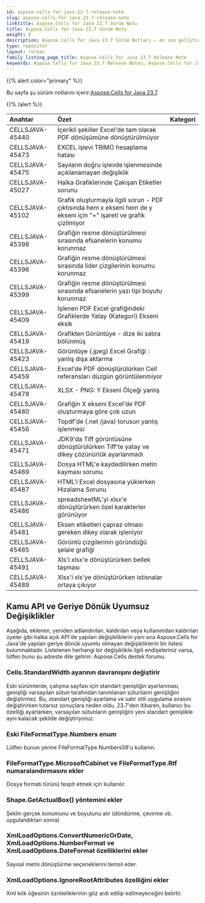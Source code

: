 ```yaml
---
id: aspose-cells-for-java-23-7-release-note
slug: aspose-cells-for-java-23-7-release-note
linktitle: Aspose.Cells for Java 23.7 Sürüm Notu
title: Aspose.Cells for Java 23.7 Sürüm Notu
weight: 6
description: Aspose.Cells for Java 23.7 Sürüm Notları – en son geliştirmeler, yeni özellikler ve düzeltmeler
type: repositor
layout: releas
family_listing_page_title: Aspose.Cells for Java 23.7 Release Note
keywords: Aspose.Cells for Java 23.7 Release Notes, Aspose.Cells for Java 23.7 updates and fixe
---
```

{{% alert color="primary" %}}

 Bu sayfa şu sürüm notlarını içerir:[Aspose.Cells for Java 23.7](https://releases.aspose.com/cells/java/23-7/).

{{% /alert %}}

|**Anahtar**|**Özet**|**Kategori**|
| :- | :- | :- |
|CELLSJAVA-45440|İçerikli şekiller Excel'de tam olarak PDF dönüşümüne dönüştürülmüyor|
|CELLSJAVA-45473|EXCEL işlevi TRIM() hesaplama hatası|
|CELLSJAVA-45475|Sayıların doğru işlevde işlenmesinde açıklanamayan değişiklik|
|CELLSJAVA-45027|Halka Grafiklerinde Çakışan Etiketler sorunu|
|CELLSJAVA-45102|Grafik oluşturmayla ilgili sorun - PDF çıktısında hem x ekseni hem de y ekseni için "+" işareti ve grafik çizilmiyor|
|CELLSJAVA-45398|Grafiğin resme dönüştürülmesi sırasında efsanelerin konumu korunmaz|
|CELLSJAVA-45396|Grafiğin resme dönüştürülmesi sırasında lider çizgilerinin konumu korunmaz|
|CELLSJAVA-45399|Grafiğin resme dönüştürülmesi sırasında efsanelerin yazı tipi boyutu korunmaz|
|CELLSJAVA-45409|İşlenen PDF Excel grafiğindeki Grafiklerde Yatay (Kategori) Ekseni eksik|
|CELLSJAVA-45419|Grafikten Görüntüye - dize iki satıra bölünmüş|
|CELLSJAVA-45423| Görüntüye (.jpeg) Excel Grafiği : yanlış dışa aktarma|
|CELLSJAVA-45459|Excel'de PDF dönüştürülürken Cell referansları düzgün görüntülenmiyor|
|CELLSJAVA-45478|XLSX - PNG: Y Ekseni Ölçeği yanlış|
|CELLSJAVA-45480|Grafiğin X ekseni Excel'de PDF oluşturmaya göre çok uzun|
|CELLSJAVA-45456|Topdf'de (.net /java) torusun yanlış işlenmesi|
|CELLSJAVA-45471|JDK9'da Tiff görüntüsüne dönüştürülürken Tiff'te yatay ve dikey çözünürlük ayarlanmadı|
|CELLSJAVA-45469|Dosya HTML'e kaydedilirken metin kayması sorunu|
|CELLSJAVA-45487|HTML'i Excel dosyasına yüklerken Hizalama Sorunu|
|CELLSJAVA-45486| spreadsheetML'yi xlsx'e dönüştürürken özel karakterler görünüyor|
|CELLSJAVA-45481|Eksen etiketleri çapraz olması gereken dikey olarak işleniyor|
|CELLSJAVA-45485|Görüntü çizgilerinin göründüğü şelale grafiği|
|CELLSJAVA-45491|Xls'i xlsx'e dönüştürürken bellek taşması|
|CELLSJAVA-45489|Xlsx'i xls'ye dönüştürürken istisnalar ortaya çıkıyor|

##  **Kamu API ve Geriye Dönük Uyumsuz Değişiklikler**

Aşağıda, eklenen, yeniden adlandırılan, kaldırılan veya kullanımdan kaldırılan üyeler gibi halka açık API'de yapılan değişikliklerin yanı sıra Aspose.Cells for Java'de yapılan geriye dönük uyumlu olmayan değişikliklerin bir listesi bulunmaktadır. Listelenen herhangi bir değişiklikle ilgili endişeleriniz varsa, lütfen bunu şu adreste dile getirin: Aspose.Cells destek forumu.

###  **Cells.StandardWidth ayarının davranışını değiştirir**

Eski sürümlerde, çalışma sayfası için standart genişliğin ayarlanması, genişliği varsayılan sütun tarafından tanımlanan sütunların genişliğini değiştirmez. Bu, standart genişliği ayarlama ve satır stili uygulama sırasını değiştirirken tutarsız sonuçlara neden oldu. 23.7'den itibaren, kullanıcı bu özelliği ayarlarken, varsayılan sütunların genişliğini yeni standart genişlikle aynı kalacak şekilde değiştiriyoruz.

###  **Eski FileFormatType.Numbers enum**

Lütfen bunun yerine FileFormatType.Numbers09'u kullanın.

###  **FileFormatType.MicrosoftCabinet ve FileFormatType.Rtf numaralandırmasını ekler**

Dosya formatı türünü tespit etmek için kullanılır.

###  **Shape.GetActualBox() yöntemini ekler**

Şeklin gerçek konumunu ve boyutunu alır (döndürme, çevirme vb. uygulandıktan sonra)

###  **XmlLoadOptions.ConvertNumericOrDate, XmlLoadOptions.NumberFormat ve XmlLoadOptions.DateFormat özelliklerini ekler**

Sayısal metni dönüştürme seçeneklerini temsil eder.

###  **XmlLoadOptions.IgnoreRootAttributes özelliğini ekler**

Xml kök öğesinin özniteliklerinin göz ardı edilip edilmeyeceğini belirtir.

